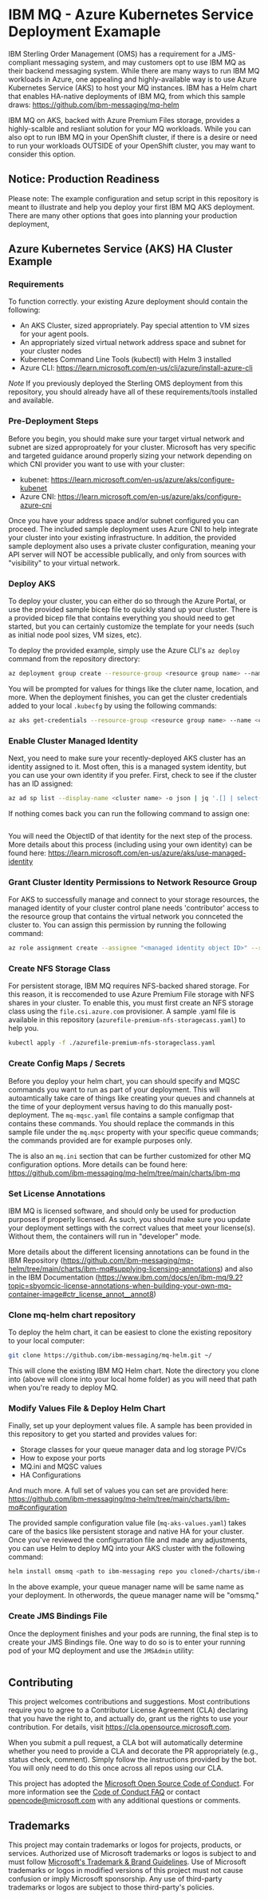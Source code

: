 # IBM MQ - Azure Kubernetes Service Deployment Examaple

IBM Sterling Order Management (OMS) has a requirement for a JMS-compliant messaging system, and may customers opt to use IBM MQ as their backend messaging system. While there are many ways to run IBM MQ workloads in Azure, one appealing and highly-available way is to use Azure Kubernetes Service (AKS) to host your MQ instances. IBM has a Helm chart that enables HA-native deployments of IBM MQ, from which this sample draws: https://github.com/ibm-messaging/mq-helm

IBM MQ on AKS, backed with Azure Premium Files storage, provides a highly-scalble and resliant solution for your MQ workloads. While you can also opt to run IBM MQ in your OpenShift cluster, if there is a desire or need to run your workloads OUTSIDE of your OpenShift cluster, you may want to consider this option.

## Notice: Production Readiness

Please note: The example configuration and setup script in this repository is meant to illustrate and help you deploy your first IBM MQ AKS deployment. There are many other options that goes into planning your production deployment, 

## Azure Kubernetes Service (AKS) HA Cluster Example

### Requirements

To function correctly. your existing Azure deployment should contain the following:

* An AKS Cluster, sized appropriately. Pay special attention to VM sizes for your agent pools.
* An appropriately sized virtual network address space and subnet for your cluster nodes
* Kubernetes Command Line Tools (kubectl) with Helm 3 installed
* Azure CLI: https://learn.microsoft.com/en-us/cli/azure/install-azure-cli

*Note* If you previously deployed the Sterling OMS deployment from this repository, you should already have all of these requirements/tools installed and available.

### Pre-Deployment Steps

Before you begin, you should make sure your target virtual network and subnet are sized approproately for your cluster. Microsoft has very specific and targeted guidance around properly sizing your network depending on which CNI provider you want to use with your cluster: 

 * kubenet: https://learn.microsoft.com/en-us/azure/aks/configure-kubenet
 * Azure CNI: https://learn.microsoft.com/en-us/azure/aks/configure-azure-cni

Once you have your address space and/or subnet configured you can proceed. The included sample deployment uses Azure CNI to help integrate your cluster into your existing infrastructure. In addition, the provided sample deployment also uses a private cluster configuration, meaning your API server will NOT be accessible publically, and only from sources with "visibility" to your virtual network.

### Deploy AKS

To deploy your cluster, you can either do so through the Azure Portal, or use the provided sample bicep file to quickly stand up your cluster. There is a provided bicep file that contains everything you should need to get started, but you can certainly customize the template for your needs (such as initial node pool sizes, VM sizes, etc).

To deploy the provided example, simply use the Azure CLI's ```az deploy``` command from the repository directory:

```bash
az deployment group create --resource-group <resource group name> --name MQAKS --template-file ./azure/aks.bicep
```

You will be prompted for values for things like the cluter name, location, and more. When the deployment finishes, you can get the cluster credentials added to your local ```.kubecfg``` by using the following commands:

```bash
az aks get-credentials --resource-group <resource group name> --name <cluster name>
```

### Enable Cluster Managed Identity

Next, you need to make sure your recently-deployed AKS cluster has an identity assigned to it. Most often, this is a managed system identity, but you can use your own identity if you prefer. First, check to see if the cluster has an ID assigned:

```bash
az ad sp list --display-name <cluster name> -o json | jq '.[] | select(.displayName==<cluster name>) | .objectId'
```
If nothing comes back you can run the following command to assign one:

```bash

```
You will need the ObjectID of that identity for the next step of the process. More details about this process (including using your own identity) can be found here: https://learn.microsoft.com/en-us/azure/aks/use-managed-identity

### Grant Cluster Identity Permissions to Network Resource Group

For AKS to successfully manage and connect to your storage resources, the managed identity of your cluster control plane needs 'contributor' access to the resource group that contains the virtual network you connceted the cluster to. You can assign this permission by running the following command:

```bash
az role assignment create --assignee "<managed identity object ID>" --role "Contribtor" --scope "/subscriptions/<subscriptionId>/resourcegroups/<resourceGroupName>"
```

### Create NFS Storage Class

For persistent storage, IBM MQ requires NFS-backed shared storage. For this reason, it is reccomended to use Azure Premium File storage with NFS shares in your cluster. To enable this, you must first create an NFS storage class using the ```file.csi.azure.com``` provisioner. A sample .yaml file is available in this repository (```azurefile-premium-nfs-storagecass.yaml```) to help you.

```bash
kubectl apply -f ./azurefile-premium-nfs-storageclass.yaml
```

### Create Config Maps / Secrets

Before you deploy your helm chart, you can should specify and MQSC commands you want to run as part of your deployment. This will autoamtically take care of things like creating your queues and channels at the time of your deployment versus having to do this manually post-deployment. The ```mq-mqsc.yaml``` file contains a sample configmap that contains these commands. You should replace the commands in this sample file under the ```mq.mqsc``` property with your specific queue commands; the commands provided are for example purposes only.

The is also an ```mq.ini``` section that can be further customized for other MQ configuration options. More details can be found here: https://github.com/ibm-messaging/mq-helm/tree/main/charts/ibm-mq

### Set License Annotations

IBM MQ is licensed software, and should only be used for production purposes if properly licensed. As such, you should make sure you update your deployment settings with the correct values that meet your license(s). Without them, the containers will run in "developer" mode.

More details about the different licensing annotations can be found in the IBM Repository (https://github.com/ibm-messaging/mq-helm/tree/main/charts/ibm-mq#supplying-licensing-annotations) and also in the IBM Documentation (https://www.ibm.com/docs/en/ibm-mq/9.2?topic=sbyomcic-license-annotations-when-building-your-own-mq-container-image#ctr_license_annot__annot8)

### Clone mq-helm chart repository

To deploy the helm chart, it can be easiest to clone the existing repository to your local computer:

```bash
git clone https://github.com/ibm-messaging/mq-helm.git ~/
```

This will clone the existing IBM MQ Helm chart. Note the directory you clone into (above will clone into your local home folder) as you will need that path when you're ready to deploy MQ.

### Modify Values File & Deploy Helm Chart

Finally, set up your deployment values file. A sample has been provided in this repository to get you started and provides values for:

* Storage classes for your queue manager data and log storage PV/Cs
* How to expose your ports
* MQ.ini and MQSC values
* HA Configurations

And much more. A full set of values you can set are provided here: https://github.com/ibm-messaging/mq-helm/tree/main/charts/ibm-mq#configuration

The provided sample configuration value file (```mq-aks-values.yaml```) takes care of the basics like persistent storage and native HA for your cluster. Once you've reviewed the configurration file and made any adjustments, you can use Helm to deploy MQ into your AKS cluster with the following command:

```bash
helm install omsmq <path to ibm-messaging repo you cloned>/charts/ibm-mq -f mq-aks-values.yaml
```

In the above example, your queue manager name will be same name as your deployment. In otherwords, the queue manager name will be "omsmq."

### Create JMS Bindings File

Once the deployment finishes and your pods are running, the final step is to create your JMS Bindings file. One way to do so is to enter your running pod of your MQ deployment and use the ```JMSAdmin``` utility:

```bash
```

## Contributing

This project welcomes contributions and suggestions.  Most contributions require you to agree to a
Contributor License Agreement (CLA) declaring that you have the right to, and actually do, grant us
the rights to use your contribution. For details, visit https://cla.opensource.microsoft.com.

When you submit a pull request, a CLA bot will automatically determine whether you need to provide
a CLA and decorate the PR appropriately (e.g., status check, comment). Simply follow the instructions
provided by the bot. You will only need to do this once across all repos using our CLA.

This project has adopted the [Microsoft Open Source Code of Conduct](https://opensource.microsoft.com/codeofconduct/).
For more information see the [Code of Conduct FAQ](https://opensource.microsoft.com/codeofconduct/faq/) or
contact [opencode@microsoft.com](mailto:opencode@microsoft.com) with any additional questions or comments.

## Trademarks

This project may contain trademarks or logos for projects, products, or services. Authorized use of Microsoft 
trademarks or logos is subject to and must follow 
[Microsoft's Trademark & Brand Guidelines](https://www.microsoft.com/en-us/legal/intellectualproperty/trademarks/usage/general).
Use of Microsoft trademarks or logos in modified versions of this project must not cause confusion or imply Microsoft sponsorship.
Any use of third-party trademarks or logos are subject to those third-party's policies.
